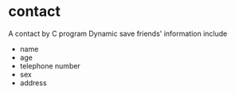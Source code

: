 # contact
A contact by C program
Dynamic save  friends' information
include
* name
* age
* telephone number
* sex
* address
